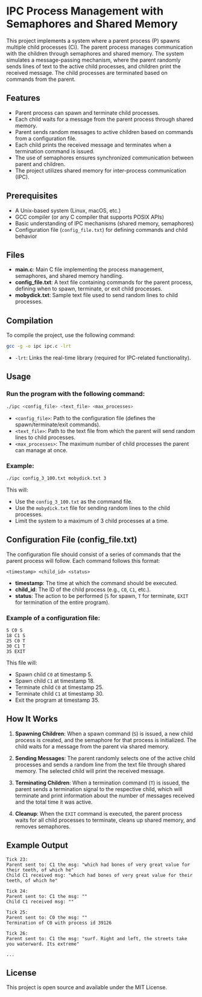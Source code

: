 # IPC Process Management with Semaphores and Shared Memory

This project implements a system where a parent process (P) spawns multiple child processes (Ci). The parent process manages communication with the children through semaphores and shared memory. The system simulates a message-passing mechanism, where the parent randomly sends lines of text to the active child processes, and children print the received message. The child processes are terminated based on commands from the parent.

## Features

- Parent process can spawn and terminate child processes.
- Each child waits for a message from the parent process through shared memory.
- Parent sends random messages to active children based on commands from a configuration file.
- Each child prints the received message and terminates when a termination command is issued.
- The use of semaphores ensures synchronized communication between parent and children.
- The project utilizes shared memory for inter-process communication (IPC).

## Prerequisites

- A Unix-based system (Linux, macOS, etc.)
- GCC compiler (or any C compiler that supports POSIX APIs)
- Basic understanding of IPC mechanisms (shared memory, semaphores)
- Configuration file (`config_file.txt`) for defining commands and child behavior

## Files

- **main.c**: Main C file implementing the process management, semaphores, and shared memory handling.
- **config_file.txt**: A text file containing commands for the parent process, defining when to spawn, terminate, or exit child processes.
- **mobydick.txt**: Sample text file used to send random lines to child processes.

## Compilation

To compile the project, use the following command:

```bash
gcc -g -o ipc ipc.c -lrt
```

- `-lrt`: Links the real-time library (required for IPC-related functionality).

## Usage

### Run the program with the following command:

```bash
./ipc <config_file> <text_file> <max_processes>
```

- `<config_file>`: Path to the configuration file (defines the spawn/terminate/exit commands).
- `<text_file>`: Path to the text file from which the parent will send random lines to child processes.
- `<max_processes>`: The maximum number of child processes the parent can manage at once.

### Example:

```bash
./ipc config_3_100.txt mobydick.txt 3
```

This will:

- Use the `config_3_100.txt` as the command file.
- Use the `mobydick.txt` file for sending random lines to the child processes.
- Limit the system to a maximum of 3 child processes at a time.

## Configuration File (config_file.txt)

The configuration file should consist of a series of commands that the parent process will follow. Each command follows this format:

```
<timestamp> <child_id> <status>
```

- **timestamp**: The time at which the command should be executed.
- **child_id**: The ID of the child process (e.g., `C0`, `C1`, etc.).
- **status**: The action to be performed (`S` for spawn, `T` for terminate, `EXIT` for termination of the entire program).

### Example of a configuration file:

```
5 C0 S
18 C1 S
25 C0 T
30 C1 T
35 EXIT
```

This file will:

- Spawn child `C0` at timestamp 5.
- Spawn child `C1` at timestamp 18.
- Terminate child `C0` at timestamp 25.
- Terminate child `C1` at timestamp 30.
- Exit the program at timestamp 35.

## How It Works

1. **Spawning Children**: When a spawn command (`S`) is issued, a new child process is created, and the semaphore for that process is initialized. The child waits for a message from the parent via shared memory.

2. **Sending Messages**: The parent randomly selects one of the active child processes and sends a random line from the text file through shared memory. The selected child will print the received message.

3. **Terminating Children**: When a termination command (`T`) is issued, the parent sends a termination signal to the respective child, which will terminate and print information about the number of messages received and the total time it was active.

4. **Cleanup**: When the `EXIT` command is executed, the parent process waits for all child processes to terminate, cleans up shared memory, and removes semaphores.

## Example Output

```
Tick 23:
Parent sent to: C1 the msg: "which had bones of very great value for their teeth, of which he"
Child C1 received msg: "which had bones of very great value for their teeth, of which he"

Tick 24:
Parent sent to: C1 the msg: ""
Child C1 received msg: ""

Tick 25:
Parent sent to: C0 the msg: ""
Termination of C0 with process id 39126

Tick 26:
Parent sent to: C1 the msg: "surf. Right and left, the streets take you waterward. Its extreme"

...
```

## License

This project is open source and available under the MIT License.
